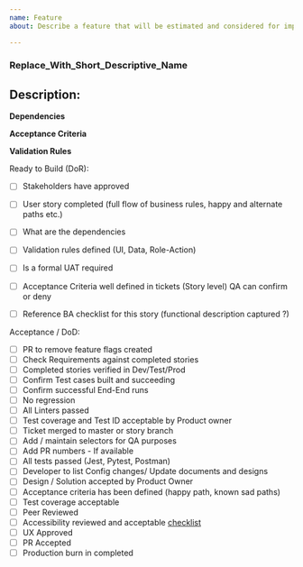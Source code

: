 ```yaml
---
name: Feature
about: Describe a feature that will be estimated and considered for implementation

---
```


### Replace_With_Short_Descriptive_Name
## Description:

**Dependencies**

**Acceptance Criteria**

**Validation Rules**


Ready to Build (DoR):
- [ ] Stakeholders have approved
- [ ] User story completed (full flow of business rules, happy and alternate paths etc.)
- [ ] What are the dependencies
- [ ] Validation rules defined (UI, Data, Role-Action)
- [ ] Is a formal UAT required
- [ ] Acceptance Criteria well defined in tickets (Story level) QA can confirm or deny
- [ ] Reference BA checklist for this story (functional description captured ?)


Acceptance / DoD:
- [ ] PR to remove feature flags created
- [ ] Check Requirements against completed stories
- [ ] Completed stories verified in Dev/Test/Prod
- [ ] Confirm Test cases built and succeeding 
- [ ] Confirm successful End-End runs 
- [ ] No regression
- [ ] All Linters passed
- [ ] Test coverage and Test ID acceptable by Product owner
- [ ] Ticket merged to master or story branch
- [ ] Add / maintain selectors for QA purposes
- [ ] Add PR numbers - If available
- [ ] All tests passed (Jest, Pytest, Postman)
- [ ] Developer to list Config changes/ Update documents and designs
- [ ] Design / Solution accepted by Product Owner
- [ ] Acceptance criteria has been defined (happy path, known sad paths)
- [ ] Test coverage acceptable
- [ ] Peer Reviewed
- [ ] Accessibility reviewed and acceptable [checklist](https://github.com/bcgov/entity/docs/coding-standards/accessibility.md)
- [ ] UX Approved
- [ ] PR Accepted
- [ ] Production burn in completed
